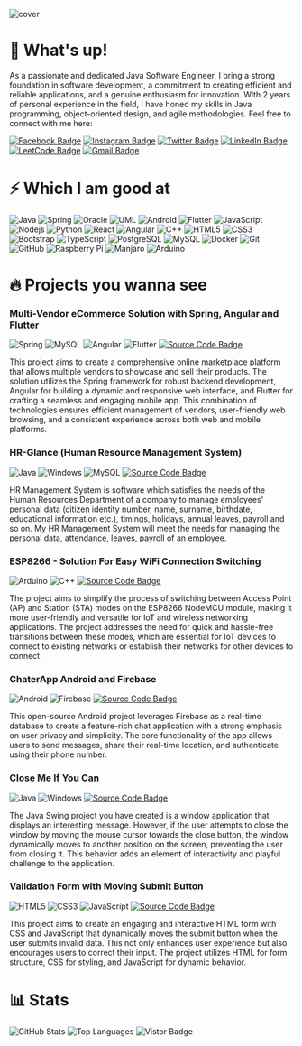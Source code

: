 ![cover](https://github.com/hassanmahfuj/hassanmahfuj/assets/37881727/83cb8dbd-1039-4bce-8d54-a61d68552489)

# 👋 What's up!
As a passionate and dedicated Java Software Engineer, I bring a strong foundation in software development, a commitment to creating efficient and reliable applications, and a genuine enthusiasm for innovation. With 2 years of personal experience in the field, I have honed my skills in Java programming, object-oriented design, and agile methodologies. Feel free to connect with me here:

[![Facebook Badge](https://img.shields.io/badge/-hassanmahfuj-0866FF?logo=facebook&logoColor=white&link=https://facebook.com/hassanmahfuj/)](https://facebook.com/hassanmahfuj/)
[![Instagram Badge](https://img.shields.io/badge/-hassanmahfuj-962fbf?logo=instagram&logoColor=white&link=https://instagram.com/hassanmahfuj/)](https://instagram.com/hassanmahfuj/)
[![Twitter Badge](https://img.shields.io/badge/-hassanmahfuj-black?logo=x&logoColor=white&link=https://twitter.com/hassanmahfuj/)](https://twitter.com/hassanmahfuj/)
[![LinkedIn Badge](https://img.shields.io/badge/-hassanmahfuj-0072b1?logo=linkedin&logoColor=white&link=https://linkedin.com/in/hassanmahfuj/)](https://linkedin.com/in/hassanmahfuj/)
[![LeetCode Badge](https://img.shields.io/badge/-hassanmahfuj-ffa116?logo=leetcode&logoColor=white&link=https://leetcode.com/hassanmahfuj/)](https://leetcode.com/hassanmahfuj/)
[![Gmail Badge](https://img.shields.io/badge/-humahfuj@gmail.com-c14438?logo=gmail&logoColor=white&link=mailto:humahfuj@gmail.com)](mailto:humahfuj@gmail.com)

# ⚡ Which I am good at

![Java](https://img.shields.io/badge/-Java-black?style=flat-square&logo=java)
![Spring](https://img.shields.io/badge/-Spring-black?style=flat-square&logo=spring)
![Oracle](https://img.shields.io/badge/-Oracle-black?style=flat-square&logo=oracle&logoColor=FF0000)
![UML](https://img.shields.io/badge/-UML-black?style=flat-square&logo=uml)
![Android](https://img.shields.io/badge/-Android-black?style=flat-square&logo=android)
![Flutter](https://img.shields.io/badge/-Flutter-black?style=flat-square&logo=flutter&logoColor=02569B)
![JavaScript](https://img.shields.io/badge/-JavaScript-black?style=flat-square&logo=javascript)
![Nodejs](https://img.shields.io/badge/-Nodejs-black?style=flat-square&logo=Node.js)
![Python](https://img.shields.io/badge/-Python-black?style=flat-square&logo=Python)
![React](https://img.shields.io/badge/-React-black?style=flat-square&logo=react)
![Angular](https://img.shields.io/badge/-Angular-black?style=flat-square&logo=angular&logoColor=DD0031)
![C++](https://img.shields.io/badge/-C++-black?style=flat-square&logo=c&logoColor=044F88)
![HTML5](https://img.shields.io/badge/-HTML5-black?style=flat-square&logo=html5)
![CSS3](https://img.shields.io/badge/-CSS3-black?style=flat-square&logo=css3&logoColor=2965f1)
![Bootstrap](https://img.shields.io/badge/-Bootstrap-black?style=flat-square&logo=bootstrap)
![TypeScript](https://img.shields.io/badge/-TypeScript-black?style=flat-square&logo=typescript)
![PostgreSQL](https://img.shields.io/badge/-PostgreSQL-black?style=flat-square&logo=postgresql)
![MySQL](https://img.shields.io/badge/-MySQL-black?style=flat-square&logo=mysql)
![Docker](https://img.shields.io/badge/-Docker-black?style=flat-square&logo=docker)
![Git](https://img.shields.io/badge/-Git-black?style=flat-square&logo=git)
![GitHub](https://img.shields.io/badge/-GitHub-black?style=flat-square&logo=github)
![Raspberry Pi](https://img.shields.io/badge/-Raspberry%20Pi-black?style=flat-square&logo=Raspberry-Pi&logoColor=C1004A)
![Manjaro](https://img.shields.io/badge/-Manjaro-black?style=flat-square&logo=manjaro)
![Arduino](https://img.shields.io/badge/-Arduino-black?style=flat-square&logo=arduino&logoColor=008CBA)
<!-- ![MongoDB](https://img.shields.io/badge/-MongoDB-black?style=flat-square&logo=mongodb) -->
<!-- ![Redis](https://img.shields.io/badge/-Redis-black?style=flat-square&logo=Redis) -->
<!-- ![ElasticSearch](https://img.shields.io/badge/-ElasticSearch-005571?style=flat-square&logo=elasticsearch) -->
<!-- ![GraphQL](https://img.shields.io/badge/-GraphQL-E10098?style=flat-square&logo=graphql) -->
<!-- ![Apollo GraphQL](https://img.shields.io/badge/-Apollo%20GraphQL-311C87?style=flat-square&logo=apollo-graphql) -->
<!-- ![GitLab](https://img.shields.io/badge/-GitLab-FCA121?style=flat-square&logo=gitlab) -->
<!-- ![Heroku](https://img.shields.io/badge/-Heroku-430098?style=flat-square&logo=heroku) -->
<!-- ![BitBucket](https://img.shields.io/badge/-BitBucket-darkblue?style=flat-square&logo=bitbucket) -->
<!-- ![DigitalOcean](https://img.shields.io/badge/-Digital%20Ocean-darkblue?style=flat-square&logo=digitalocean) -->
<!-- ![Amazon AWS](https://img.shields.io/badge/Amazon%20AWS-232F3E?style=flat-square&logo=amazon-aws) -->
<!-- ![Microsoft Azure](https://img.shields.io/badge/Microsoft%20Azure-232F7E?style=flat-square&logo=microsoft-azure) -->
<!-- ![Google Cloud](https://img.shields.io/badge/Google%20Cloud-black?style=flat-square&logo=google-cloud) -->

# 🔥 Projects you wanna see

### Multi-Vendor eCommerce Solution with Spring, Angular and Flutter
![Spring](https://img.shields.io/badge/-Spring-006400?style=flat-square&logo=spring&logoColor=white)
![MySQL](https://img.shields.io/badge/-MySQL-0074C1?style=flat-square&logo=mysql&logoColor=white)
![Angular](https://img.shields.io/badge/-Angular-B52E31?style=flat-square&logo=angular)
![Flutter](https://img.shields.io/badge/-Flutter-0175C2?style=flat-square&logo=flutter&logoColor=white)
[![Source Code Badge](https://img.shields.io/badge/Source%20Code-purple?style=flat-square)](https://github.com/hassanmahfuj/Multi-Vendor-eCommerce-Solution-with-Spring-Angular-Flutter)

This project aims to create a comprehensive online marketplace platform that allows multiple vendors to showcase and sell their products. The solution utilizes the Spring framework for robust backend development, Angular for building a dynamic and responsive web interface, and Flutter for crafting a seamless and engaging mobile app. This combination of technologies ensures efficient management of vendors, user-friendly web browsing, and a consistent experience across both web and mobile platforms.

### HR-Glance (Human Resource Management System)
![Java](https://img.shields.io/badge/-Java-007396?style=flat-square&logo=java)
![Windows](https://img.shields.io/badge/-Windows-0078D7?style=flat-square&logo=windows10)
![MySQL](https://img.shields.io/badge/-MySQL-0074C1?style=flat-square&logo=mysql&logoColor=white)
[![Source Code Badge](https://img.shields.io/badge/Source%20Code-purple?style=flat-square)](https://github.com/hassanmahfuj/Close-Me-If-You-Can)

HR Management System is software which satisfies the needs of the Human Resources Department of a company to manage employees' personal data (citizen identity number, name, surname, birthdate, educational information etc.), timings, holidays, annual leaves, payroll and so on. My HR Management System will meet the needs for managing the personal data, attendance, leaves, payroll of an employee.

### ESP8266 - Solution For Easy WiFi Connection Switching
![Arduino](https://img.shields.io/badge/-Arduino-008CBA?style=flat-square&logo=arduino&logoColor=white)
![C++](https://img.shields.io/badge/-C++-00599C?style=flat-square&logo=c&logoColor=white)
[![Source Code Badge](https://img.shields.io/badge/Source%20Code-purple?style=flat-square)](https://github.com/hassanmahfuj/ESP8266-Solution-For-Easy-WiFi-Connection/tree/main)

The project aims to simplify the process of switching between Access Point (AP) and Station (STA) modes on the ESP8266 NodeMCU module, making it more user-friendly and versatile for IoT and wireless networking applications. The project addresses the need for quick and hassle-free transitions between these modes, which are essential for IoT devices to connect to existing networks or establish their networks for other devices to connect.

### ChaterApp Android and Firebase
![Android](https://img.shields.io/badge/-Android-3DDC84?style=flat-square&logo=android&logoColor=white)
![Firebase](https://img.shields.io/badge/-Firebase-FFCA28?style=flat-square&logo=firebase&logoColor=white)
[![Source Code Badge](https://img.shields.io/badge/Source%20Code-purple?style=flat-square)](https://github.com/hassanmahfuj/ChaterApp-Android-Firebase)

This open-source Android project leverages Firebase as a real-time database to create a feature-rich chat application with a strong emphasis on user privacy and simplicity. The core functionality of the app allows users to send messages, share their real-time location, and authenticate using their phone number.

### Close Me If You Can
![Java](https://img.shields.io/badge/-Java-007396?style=flat-square&logo=java)
![Windows](https://img.shields.io/badge/-Windows-0078D7?style=flat-square&logo=windows10)
[![Source Code Badge](https://img.shields.io/badge/Source%20Code-purple?style=flat-square)](https://github.com/hassanmahfuj/Close-Me-If-You-Can)

The Java Swing project you have created is a window application that displays an interesting message. However, if the user attempts to close the window by moving the mouse cursor towards the close button, the window dynamically moves to another position on the screen, preventing the user from closing it. This behavior adds an element of interactivity and playful challenge to the application.

### Validation Form with Moving Submit Button
![HTML5](https://img.shields.io/badge/-HTML5-E34F26?style=flat-square&logo=html5&logoColor=white)
![CSS3](https://img.shields.io/badge/-CSS3-1572B6?style=flat-square&logo=css3)
![JavaScript](https://img.shields.io/badge/-JavaScript-F7DF1E?style=flat-square&logo=javascript&logoColor=white)
[![Source Code Badge](https://img.shields.io/badge/Source%20Code-purple?style=flat-square)](https://github.com/hassanmahfuj/Validation-Form-with-Moving-Submit-Button)

This project aims to create an engaging and interactive HTML form with CSS and JavaScript that dynamically moves the submit button when the user submits invalid data. This not only enhances user experience but also encourages users to correct their input. The project utilizes HTML for form structure, CSS for styling, and JavaScript for dynamic behavior.

# 📊 Stats

![GitHub Stats](https://github-readme-stats.vercel.app/api?username=hassanmahfuj&count_private=true&show_icons=true)
![Top Languages](https://github-readme-stats.vercel.app/api/top-langs/?username=hassanmahfuj&layout=compact)
![Vistor Badge](https://visitor-badge.laobi.icu/badge?page_id=hassanmahfuj.hassanmahfuj)
